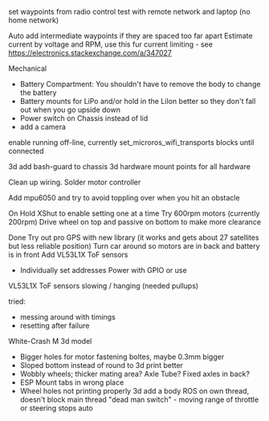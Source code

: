 set waypoints from radio control
test with remote network and laptop (no home network)

Auto add intermediate waypoints if they are spaced too far apart
Estimate current by voltage and RPM, use this fur current limiting - see https://electronics.stackexchange.com/a/347027

Mechanical
- Battery Compartment:  You shouldn't have to remove the body to change the battery
- Battery mounts for LiPo and/or hold in the LiIon better so they don't fall out when you go upside down
- Power switch on Chassis instead of lid
- add a camera

enable running off-line, currently set_microros_wifi_transports blocks until connected

3d add bash-guard to chassis
3d hardware mount points for all hardware

Clean up wiring. Solder motor controller

Add mpu6050 and try to avoid toppling over when you hit an obstacle

On Hold
XShut to enable setting one at a time
Try 600rpm motors (currently 200rpm)
Drive wheel on top and passive on bottom to make more clearance



Done
Try out pro GPS with new library (it works and gets about 27 satellites but less reliable position)
Turn car around so motors are in back and battery is in front
Add VL53L1X ToF sensors
- Individually set addresses Power with GPIO or use 

VL53L1X ToF sensors slowing / hanging (needed pullups)

tried:
- messing around with timings
- resetting after failure

White-Crash M 3d model
- Bigger holes for motor fastening boltes, maybe 0.3mm bigger
- Sloped bottom instead of round to 3d print better
- Wobbly wheels; thicker mating area? Axle Tube? Fixed axles in back?
- ESP Mount tabs in wrong place
- Wheel holes not printing properly
3d add a body
ROS on own thread, doesn't block main thread
"dead man switch" - moving range of throttle or steering stops auto
